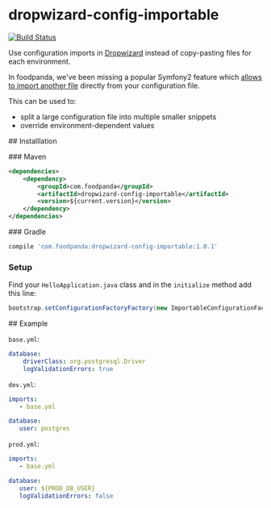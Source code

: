 # dropwizard-config-importable

[![Build Status](https://travis-ci.org/foodpanda/dropwizard-config-importable.svg?branch=master)](https://travis-ci.org/foodpanda/dropwizard-config-importable)

Use configuration imports in [Dropwizard](https://github.com/dropwizard/dropwizard) instead of copy-pasting files for each environment.

In foodpanda, we've been missing a popular Symfony2 feature which [allows to import another file](http://symfony.com/doc/current/service_container/import.html) directly from your configuration file.

This can be used to:
 - split a large configuration file into multiple smaller snippets
 - override environment-dependent values
 
## Installlation

### Maven

```xml
<dependencies>
    <dependency>
        <groupId>com.foodpanda</groupId>
        <artifactId>dropwizard-config-importable</artifactId>
        <version>${current.version}</version>
    </dependency>
</dependencies>
```

### Gradle

```groovy
compile 'com.foodpanda:dropwizard-config-importable:1.0.1'
```

### Setup
Find your `HelloApplication.java` class and in the `initialize` method add this line:

```java
bootstrap.setConfigurationFactoryFactory(new ImportableConfigurationFactoryFactory<>());
```

## Example

`base.yml`:

``` yml
database:
    driverClass: org.postgresql.Driver
    logValidationErrors: true
```

`dev.yml`:

``` yml
imports:
   - base.yml

database:
   user: postgres
```

`prod.yml`:

``` yml
imports:
   - base.yml

database:
   user: ${PROD_DB_USER}
   logValidationErrors: false
```
